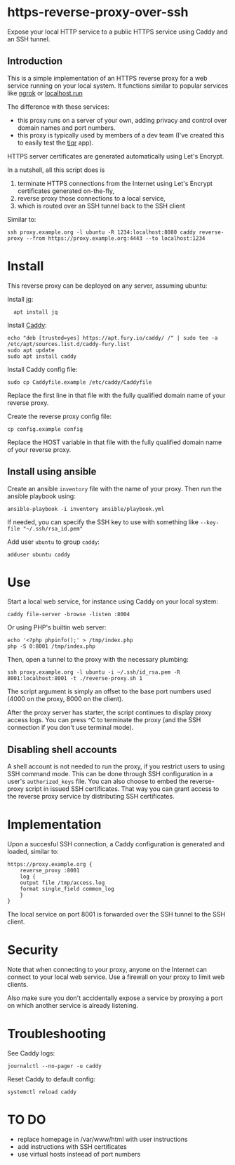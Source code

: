 # https-reverse-proxy-over-ssh

Expose your local HTTP service to a public HTTPS service using Caddy and an SSH tunnel.

## Introduction

This is a simple implementation of an HTTPS reverse proxy for a web service running on your local system.
It functions similar to popular services like
[ngrok](https://ngrok.com/) or
[localhost.run](http://localhost.run/)

The difference with these services:
- this proxy runs on a server of your own, adding privacy and control over domain names and port numbers.
- this proxy is typically used by members of a dev team (I've created this to easily test the [tiqr](tiqr.org) app).

HTTPS server certificates are generated automatically using Let's Encrypt.

In a nutshell, all this script does is

1. terminate HTTPS connections from the Internet using Let's Encrypt certificates generated on-the-fly,
2. reverse proxy those connections to a local service,
3. which is routed over an SSH tunnel back to the SSH client

Similar to:

    ssh proxy.example.org -l ubuntu -R 1234:localhost:8080 caddy reverse-proxy --from https://proxy.example.org:4443 --to localhost:1234


# Install

This reverse proxy can be deployed on any server, assuming ubuntu:

Install [jq](https://stedolan.github.io/jq/):

      apt install jq

Install [Caddy](https://caddyserver.com/docs/download):

    echo "deb [trusted=yes] https://apt.fury.io/caddy/ /" | sudo tee -a /etc/apt/sources.list.d/caddy-fury.list
    sudo apt update
    sudo apt install caddy

Install Caddy config file:

    sudo cp Caddyfile.example /etc/caddy/Caddyfile

Replace the first line in that file with the fully qualified domain name of your reverse proxy.

Create the reverse proxy config file:

    cp config.example config

Replace the HOST variable in that file with the fully qualified domain name of your reverse proxy.

## Install using ansible

Create an ansible `inventory` file with the name of your proxy.
Then run the ansible playbook using:

    ansible-playbook -i inventory ansible/playbook.yml

If needed, you can specify the SSH key to use with  something like `--key-file "~/.ssh/rsa_id.pem"`

Add user `ubuntu` to group `caddy`:

    adduser ubuntu caddy

# Use

Start a local web service, for instance using Caddy on your local system:

    caddy file-server -browse -listen :8004

Or using PHP's builtin web server:

    echo '<?php phpinfo();' > /tmp/index.php
    php -S 0:8001 /tmp/index.php 

Then, open a tunnel to the proxy with the necessary plumbing:

    ssh proxy.example.org -l ubuntu -i ~/.ssh/id_rsa.pem -R 8001:localhost:8001 -t ./reverse-proxy.sh 1

The script argument is simply an offset to the base port numbers used (4000 on the proxy, 8000 on the client).

After the proxy server has starter, the script continues to display proxy access logs.
You can press ^C to terminate the proxy (and the SSH connection if you don't use terminal mode).

## Disabling shell accounts

A shell account is not needed to run the proxy, if you restrict users to using SSH command mode.
This can be done through SSH configuration in a user's `authorized_keys` file.
You can also choose to embed the reverse-proxy script in issued SSH certificates.
That way you can grant access to the reverse proxy service by distributing SSH certificates.


# Implementation

Upon a succesful SSH connection, a Caddy configuration is generated and loaded, similar to:

```
https://proxy.example.org {
    reverse_proxy :8001
    log {
	output file /tmp/access.log
	format single_field common_log
    }
}
```

The local service on port 8001 is forwarded over the SSH tunnel to the SSH client.

# Security

Note that when connecting to your proxy, anyone on the Internet can connect to your local web service.
Use a firewall on your proxy to limit web clients.

Also make sure you don't accidentally expose a service by proxying a port on which another service is already listening.

# Troubleshooting

See Caddy logs:

    journalctl --no-pager -u caddy

Reset Caddy to default config:

    systemctl reload caddy

#  TO DO

- replace homepage in /var/www/html with user instructions
- add instructions with SSH certificates
- use virtual hosts insteead of port numbers

